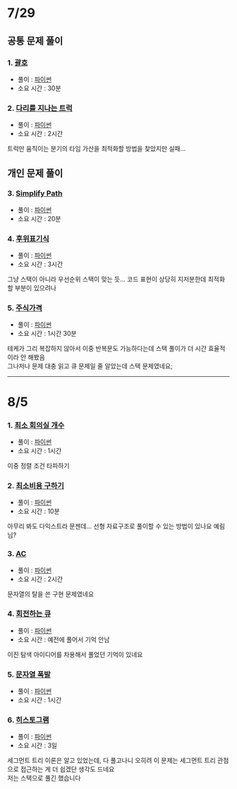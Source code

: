 # 7/29
## 공통 문제 풀이
### 1. [괄호](https://www.acmicpc.net/problem/9012)
- 풀이 : [파이썬](https://github.com/kimD0ngjun/backjoon_programmers/blob/main/%EB%B0%B1%EC%A4%80/Silver/9012.%E2%80%85%EA%B4%84%ED%98%B8/%EA%B4%84%ED%98%B8.py)
- 소요 시간 : 30분

### 2. [다리를 지나는 트럭](https://school.programmers.co.kr/learn/courses/30/lessons/42583)
- 풀이 : [파이썬](https://github.com/kimD0ngjun/backjoon_programmers/blob/main/%ED%94%84%EB%A1%9C%EA%B7%B8%EB%9E%98%EB%A8%B8%EC%8A%A4/2/42583.%E2%80%85%EB%8B%A4%EB%A6%AC%EB%A5%BC%E2%80%85%EC%A7%80%EB%82%98%EB%8A%94%E2%80%85%ED%8A%B8%EB%9F%AD/%EB%8B%A4%EB%A6%AC%EB%A5%BC%E2%80%85%EC%A7%80%EB%82%98%EB%8A%94%E2%80%85%ED%8A%B8%EB%9F%AD.py)
- 소요 시간 : 2시간

트럭만 움직이는 분기의 타임 가산을 최적화할 방법을 찾았지만 실패... 

## 개인 문제 풀이
### 3. [Simplify Path](https://leetcode.com/problems/simplify-path/description/?envType=problem-list-v2&envld=stack)
- 풀이 : [파이썬](https://github.com/kimD0ngjun/backjoon_programmers/blob/main/LeetCode/Medium/0071-simplify-path/0071-simplify-path.py)
- 소요 시간 : 20분

### 4. [후위표기식](https://www.acmicpc.net/problem/1918)
- 풀이 : [파이썬](https://github.com/kimD0ngjun/backjoon_programmers/blob/main/%EB%B0%B1%EC%A4%80/Gold/1918.%E2%80%85%ED%9B%84%EC%9C%84%E2%80%85%ED%91%9C%EA%B8%B0%EC%8B%9D/%ED%9B%84%EC%9C%84%E2%80%85%ED%91%9C%EA%B8%B0%EC%8B%9D.py)
- 소요 시간 : 3시간

그냥 스택이 아니라 우선순위 스택이 맞는 듯... 코드 표현이 상당히 지저분한데 최적화할 부분이 있으려나

### 5. [주식가격](https://school.programmers.co.kr/learn/courses/30/lessons/42584)
- 풀이 : [파이썬](https://github.com/kimD0ngjun/backjoon_programmers/blob/main/%ED%94%84%EB%A1%9C%EA%B7%B8%EB%9E%98%EB%A8%B8%EC%8A%A4/2/42584.%E2%80%85%EC%A3%BC%EC%8B%9D%EA%B0%80%EA%B2%A9/%EC%A3%BC%EC%8B%9D%EA%B0%80%EA%B2%A9.py)
- 소요 시간 : 1시간 30분

테케가 그리 복잡하지 않아서 이중 반복문도 가능하다는데 스택 풀이가 더 시간 효율적이라 안 해봤음 \
그나저나 문제 대충 읽고 큐 문제일 줄 알았는데 스택 문제였네요;

---

# 8/5

### 1. [최소 회의실 개수](https://www.acmicpc.net/problem/19598)
- 풀이 : [파이썬](https://github.com/kimD0ngjun/backjoon_programmers/blob/main/%EB%B0%B1%EC%A4%80/Gold/19598.%E2%80%85%EC%B5%9C%EC%86%8C%E2%80%85%ED%9A%8C%EC%9D%98%EC%8B%A4%E2%80%85%EA%B0%9C%EC%88%98/%EC%B5%9C%EC%86%8C%E2%80%85%ED%9A%8C%EC%9D%98%EC%8B%A4%E2%80%85%EA%B0%9C%EC%88%98.py)
- 소요 시간 : 1시간

이중 정렬 조건 타파하기

### 2. [최소비용 구하기](https://www.acmicpc.net/problem/1916)
- 풀이 : [파이썬](https://github.com/kimD0ngjun/backjoon_programmers/blob/main/%EB%B0%B1%EC%A4%80/Gold/1916.%E2%80%85%EC%B5%9C%EC%86%8C%EB%B9%84%EC%9A%A9%E2%80%85%EA%B5%AC%ED%95%98%EA%B8%B0/%EC%B5%9C%EC%86%8C%EB%B9%84%EC%9A%A9%E2%80%85%EA%B5%AC%ED%95%98%EA%B8%B0.py)
- 소요 시간 : 10분

아무리 봐도 다익스트라 문젠데... 선형 자료구조로 풀이할 수 있는 방법이 있나요 예림님?

### 3. [AC](https://www.acmicpc.net/problem/5430)
- 풀이 : [파이썬](https://github.com/kimD0ngjun/backjoon_programmers/blob/main/%EB%B0%B1%EC%A4%80/Gold/5430.%E2%80%85AC/AC.py)
- 소요 시간 : 2시간

문자열의 탈을 쓴 구현 문제였네요

### 4. [회전하는 큐](https://www.acmicpc.net/problem/1021)
- 풀이 : [파이썬](https://github.com/kimD0ngjun/backjoon_programmers/blob/main/%EB%B0%B1%EC%A4%80/Silver/1021.%E2%80%85%ED%9A%8C%EC%A0%84%ED%95%98%EB%8A%94%E2%80%85%ED%81%90/%ED%9A%8C%EC%A0%84%ED%95%98%EB%8A%94%E2%80%85%ED%81%90.py)
- 소요 시간 : 예전에 풀어서 기억 안남

이진 탐색 아이디어를 차용해서 풀었던 기억이 있네요

### 5. [문자열 폭발](https://www.acmicpc.net/problem/9935)
- 풀이 : [파이썬](https://github.com/kimD0ngjun/backjoon_programmers/blob/main/%EB%B0%B1%EC%A4%80/Gold/9935.%E2%80%85%EB%AC%B8%EC%9E%90%EC%97%B4%E2%80%85%ED%8F%AD%EB%B0%9C/%EB%AC%B8%EC%9E%90%EC%97%B4%E2%80%85%ED%8F%AD%EB%B0%9C.py)
- 소요 시간 : 1시간

### 6. [히스토그램](https://www.acmicpc.net/problem/1725)
- 풀이 : [파이썬](https://github.com/kimD0ngjun/backjoon_programmers/blob/main/%EB%B0%B1%EC%A4%80/Platinum/1725.%E2%80%85%ED%9E%88%EC%8A%A4%ED%86%A0%EA%B7%B8%EB%9E%A8/%ED%9E%88%EC%8A%A4%ED%86%A0%EA%B7%B8%EB%9E%A8.py)
- 소요 시간 : 3일

세그먼트 트리 이론은 알고 있었는데, 다 풀고나니 오히려 이 문제는 세그먼트 트리 관점으로 접근하는 게 더 쉽겠단 생각도 드네요\
저는 스택으로 풀긴 했습니다
